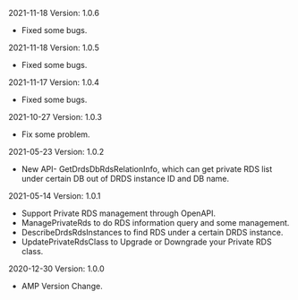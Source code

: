 2021-11-18 Version: 1.0.6
- Fixed some bugs.

2021-11-18 Version: 1.0.5
- Fixed some bugs.

2021-11-17 Version: 1.0.4
- Fixed some bugs.

2021-10-27 Version: 1.0.3
- Fix some problem.

2021-05-23 Version: 1.0.2
- New API- GetDrdsDbRdsRelationInfo, which can get private RDS list under certain DB out of DRDS instance ID and DB name.

2021-05-14 Version: 1.0.1
- Support Private RDS management through OpenAPI.
- ManagePrivateRds to do RDS information query and some management.
- DescribeDrdsRdsInstances to find RDS under a certain DRDS instance.
- UpdatePrivateRdsClass to Upgrade or Downgrade your Private RDS class.

2020-12-30 Version: 1.0.0
- AMP Version Change.

